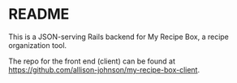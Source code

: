 # README

This is a JSON-serving Rails backend for My Recipe Box, a recipe organization tool.

The repo for the front end (client) can be found at https://github.com/allison-johnson/my-recipe-box-client.